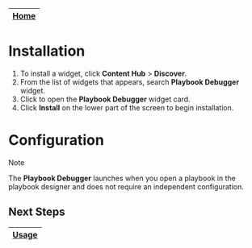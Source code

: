 | [Home](../README.md) |
|----------------------|

# Installation
1. To install a widget, click **Content Hub** > **Discover**.
2. From the list of widgets that appears, search **Playbook Debugger** widget.
3. Click to open the **Playbook Debugger** widget card.
4. Click **Install** on the lower part of the screen to begin installation.

# Configuration


> [!NOTE]  
> The **Playbook Debugger** launches when you open a playbook in the playbook designer and does not require an independent configuration.


## Next Steps

| [Usage](./usage.md) |
|---------------------|